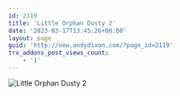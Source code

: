 ```yaml
---
id: 2119
title: 'Little Orphan Dusty 2'
date: '2023-03-17T13:45:26+00:00'
layout: page
guid: 'http://new.andydixon.com/?page_id=2119'
trx_addons_post_views_count:
    - '1'
---
```


![Little Orphan Dusty 2](https://i0.wp.com/assets.g8x2.ldn.idrivee2-23.com/posters/Little%20Orphan%20Dusty%202%2001.jpg?w=1200&ssl=1 "Little Orphan Dusty 2")
